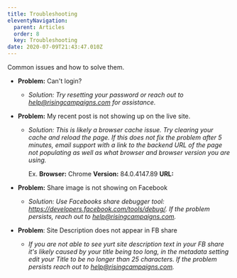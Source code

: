 ```yaml
---
title: Troubleshooting
eleventyNavigation:
  parent: Articles
  order: 8
  key: Troubleshooting
date: 2020-07-09T21:43:47.010Z
---
```

Common issues and how to solve them.

* **Problem:** Can't login?

  * *Solution:* *Try resetting your password or reach out to help@risingcampaigns.com for assistance.*
* **Problem:** My recent post is not showing up on the live site.

  * *Solution:* *This is likely a browser cache issue. Try clearing your cache and reload the page. If this does not fix the problem after 5 minutes, email support with a link to the backend URL of the page not populating as well as what browser and browser version you are using.* 

    Ex. **Browser:** Chrome **Version:** 84.0.4147.89 **URL:** 
* **Problem:** Share image is not showing on Facebook

  * *Solution: Use Facebooks share debugger tool: https://developers.facebook.com/tools/debug/. If the problem persists, reach out to help@risingcampaigns.com.*
* **Problem**: Site Description does not appear in FB share

  * *If you are not able to see yurt site description text in your FB share it's likely caused by your title being too long, in the metadata setting edit your Title to be no longer than 25 characters. If the problem persists reach out to help@risingcampaigns.com.*